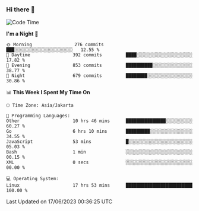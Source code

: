 ### Hi there 👋

<!--
**rmsubekti/rmsubekti** is a ✨ _special_ ✨ repository because its `README.md` (this file) appears on your GitHub profile.

Here are some ideas to get you started:

- 🔭 I’m currently working on ...
- 🌱 I’m currently learning ...
- 👯 I’m looking to collaborate on ...
- 🤔 I’m looking for help with ...
- 💬 Ask me about ...
- 📫 How to reach me: ...
- 😄 Pronouns: ...
- ⚡ Fun fact: ...
-->

<!--START_SECTION:waka-->
![Code Time](http://img.shields.io/badge/Code%20Time-1%2C471%20hrs%2039%20mins-blue)

**I'm a Night 🦉** 

```text
🌞 Morning                276 commits         ███░░░░░░░░░░░░░░░░░░░░░░   12.55 % 
🌆 Daytime                392 commits         ████░░░░░░░░░░░░░░░░░░░░░   17.82 % 
🌃 Evening                853 commits         ██████████░░░░░░░░░░░░░░░   38.77 % 
🌙 Night                  679 commits         ████████░░░░░░░░░░░░░░░░░   30.86 % 
```


📊 **This Week I Spent My Time On** 

```text
🕑︎ Time Zone: Asia/Jakarta

💬 Programming Languages: 
Other                    10 hrs 46 mins      ███████████████░░░░░░░░░░   60.27 % 
Go                       6 hrs 10 mins       █████████░░░░░░░░░░░░░░░░   34.55 % 
JavaScript               53 mins             █░░░░░░░░░░░░░░░░░░░░░░░░   05.03 % 
Bash                     1 min               ░░░░░░░░░░░░░░░░░░░░░░░░░   00.15 % 
XML                      0 secs              ░░░░░░░░░░░░░░░░░░░░░░░░░   00.00 % 

💻 Operating System: 
Linux                    17 hrs 53 mins      █████████████████████████   100.00 % 
```


 Last Updated on 17/06/2023 00:36:25 UTC
<!--END_SECTION:waka-->
